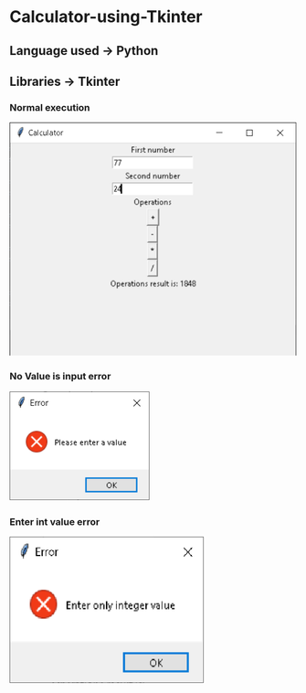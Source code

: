 # Calculator-using-Tkinter

## Language used -> Python

## Libraries -> Tkinter

### Normal execution 
![alt](https://github.com/CoderOne4All/Calculator-using-Tkinter/blob/master/calc_NormalAnswer.png)

### No Value is input error
![alt](https://github.com/CoderOne4All/Calculator-using-Tkinter/blob/master/calc_noValueInput.png)

### Enter int value error
![alt](https://github.com/CoderOne4All/Calculator-using-Tkinter/blob/master/enterIntValue.png)

